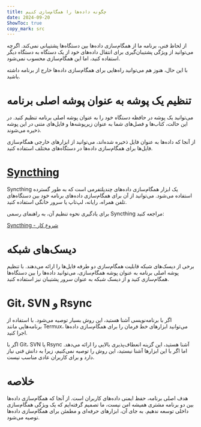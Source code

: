 ```yaml
---
title: چگونه داده‌ها را همگام‌سازی کنیم  
date: 2024-09-20  
ShowToc: true
copy_mark: src
---
```


از لحاظ فنی، برنامه ما از همگام‌سازی داده‌ها بین دستگاه‌ها پشتیبانی نمی‌کند. اگرچه می‌توانید از ویژگی پشتیبان‌گیری برای انتقال داده‌های خود از یک دستگاه به دستگاه دیگر استفاده کنید، اما این همگام‌سازی محسوب نمی‌شود.

با این حال، هنوز هم می‌توانید راه‌هایی برای همگام‌سازی داده‌ها خارج از برنامه داشته باشید.

# تنظیم یک پوشه به عنوان پوشه اصلی برنامه

می‌توانید یک پوشه در حافظه دستگاه خود را به عنوان پوشه اصلی برنامه تنظیم کنید. در این حالت، کتاب‌ها و فصل‌های شما به عنوان زیرپوشه‌ها و فایل‌های متنی در این پوشه ذخیره می‌شوند.

از آنجا که داده‌ها به عنوان فایل ذخیره شده‌اند، می‌توانید از ابزارهای خارجی همگام‌سازی فایل‌ها برای همگام‌سازی داده‌ها در دستگاه‌های مختلف استفاده کنید.

# [Syncthing](https://play.google.com/store/apps/details?id=com.nutomic.syncthingandroid)

Syncthing یک ابزار همگام‌سازی داده‌های چندپلتفرمی است که به طور گسترده استفاده می‌شود. می‌توانید از آن برای همگام‌سازی داده‌های برنامه خود بین دستگاه‌های تلفن همراه، رایانه، لپ‌تاپ یا سرور خانگی استفاده کنید.

برای یادگیری نحوه تنظیم آن، به راهنمای رسمی Syncthing مراجعه کنید:

[Syncthing - شروع کار](https://docs.syncthing.net/intro/getting-started.html#getting-started)

# دیسک‌های شبکه

برخی از دیسک‌های شبکه قابلیت همگام‌سازی دو طرفه فایل‌ها را ارائه می‌دهند. با تنظیم پوشه اصلی برنامه به عنوان پوشه همگام‌سازی، می‌توانید داده‌ها را بین دستگاه‌ها همگام‌سازی کنید و از دیسک شبکه به عنوان سرور پشتیبان نیز استفاده کنید.

# Git، SVN و Rsync

اگر با برنامه‌نویسی آشنا هستید، این روش بسیار توصیه می‌شود. با استفاده از برنامه‌هایی مانند Termux، می‌توانید ابزارهای خط فرمان را برای همگام‌سازی داده‌ها اجرا کنید.

اگر با Git، SVN یا Rsync آشنا هستید، این گزینه انعطاف‌پذیری بالایی را ارائه می‌دهد. اما اگر با این ابزارها آشنا نیستید، این روش را توصیه نمی‌کنیم، زیرا به دانش فنی نیاز دارد و برای کاربران عادی مناسب نیست.

# خلاصه

هدف اصلی برنامه، حفظ ایمنی داده‌های کاربران است. از آنجا که همگام‌سازی داده‌ها بین دو برنامه مشتری همیشه امن نیست، ما تصمیم گرفته‌ایم که یک ویژگی همگام‌سازی داخلی توسعه ندهیم. به جای آن، ابزارهای حرفه‌ای و مطمئن برای همگام‌سازی داده‌ها توصیه می‌شود.
